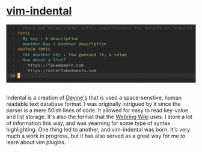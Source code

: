 # [vim-indental](https://github.com/ckipp01/vim-indental)

![indental](media/indetal.png)

```scala mdoc:percentages:vim-indental
```

Indental is a creation of [Devine's](https://wiki.xxiivv.com/site/oscean.html)
that is used a space-senstive, human readable text database format. I was
originally intrigued by it since the parser is a mere 50ish lines of code. It
allowed for easy to read key-value and list storage. It's also the format that
the [Webring Wiki](https://webring.xxiivv.com/wiki.html) uses. I store a lot of
information this way, and was yearning for some type of syntax highlighting. One
thing led to another, and vim-indental was born. It's very much a work in
progress, but it has also served as a great way for me to learn about vim
plugins.

```scala mdoc:tags:vim-indental
```
